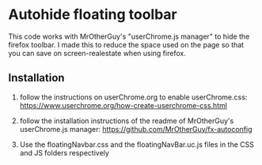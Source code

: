# Autohide floating toolbar

This code works with MrOtherGuy's "userChrome.js manager" to hide the firefox toolbar. I made this to reduce the space used on the page so that you can save on screen-realestate when using firefox.




## Installation

1. follow the instructions on userChrome.org to enable userChrome.css:
https://www.userchrome.org/how-create-userchrome-css.html

2. follow the installation instructions of the readme of MrOtherGuy's userChrome.js manager:
https://github.com/MrOtherGuy/fx-autoconfig

3. Use the floatingNavbar.css and the floatingNavBar.uc.js files in the CSS and JS folders respectively

    
